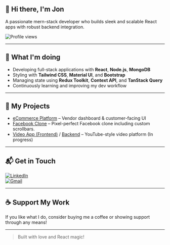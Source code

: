 ## 👋 Hi there, I'm Jon

A passionate mern-stack developer who builds sleek and scalable React apps with robust backend integration.

![Profile views](https://komarev.com/ghpvc/?username=SyedJoN&color=blue)

---

## 🤔 What I'm doing
- Developing full-stack applications with **React**, **Node.js**, **MongoDB**
- Styling with **Tailwind CSS**, **Material UI**, and **Bootstrap**
- Managing state using **Redux Toolkit**, **Context API**, and **TanStack Query**
- Continuously learning and improving my dev workflow

---

## 🚀 My Projects
- [eCommerce Platform](https://github.com/SyedJoN/eCommerceWeb) – Vendor dashboard & customer-facing UI
- [Facebook Clone](https://github.com/SyedJoN/facebook-clone) – Pixel-perfect Facebook clone including custom scrollbars.
- [Video App (Frontend)](https://github.com/SyedJoN/javascript-react-frontend) / [Backend](https://github.com/SyedJoN/javascript-backend) – YouTube-style video platform (In progress)

---

## 📬 Get in Touch
[![LinkedIn](https://img.shields.io/badge/LinkedIn-blue?logo=linkedin&logoColor=white)](https://www.linkedin.com/in/syed-muhammad-jon)  
[![Gmail](https://img.shields.io/badge/Gmail-D14836?logo=gmail&logoColor=white)](mailto:muhammadjoncs16@gmail.com)

---

## ☕ Support My Work
If you like what I do, consider buying me a coffee or showing support through any means!

---

> Built with love and React magic!
